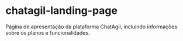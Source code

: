 # chatagil-landing-page
Página de apresentação da plataforma ChatAgil, incluindo informações sobre os planos e funcionalidades.
